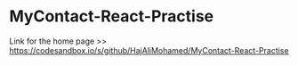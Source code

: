 # MyContact-React-Practise
Link for the home page >> https://codesandbox.io/s/github/HajAliMohamed/MyContact-React-Practise
